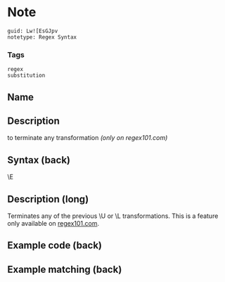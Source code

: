 # Note
```
guid: Lw![EsGJpv
notetype: Regex Syntax
```

### Tags
```
regex
substitution
```

## Name


## Description
to terminate any transformation<i>  (only on regex101.com)</i>

## Syntax (back)
<div>\E</div>

## Description (long)
Terminates any of the previous \U or \L transformations. This is a feature only available on <a href="regex101.com">regex101.com</a>.

## Example code (back)


## Example matching (back)

